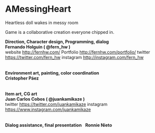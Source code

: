# AMessingHeart
Heartless doll wakes in messy room



Game is a collaborative creation everyone chipped in.


**Direction, Character design, Programming, dialog** <br />
**Fernando Holguin ( @fern_hw )** <br />
website http://fernhw.com/
Portfolio http://fernhw.com/portfolio/
twitter https://twitter.com/fern_hw
instagram http://instagram.com/fern_hw
 <br />
 <br />
 <br />
**Environment art, painting, color coordination** <br />
**Cristopher Páez**
 <br />
 <br />
 <br />
**Item art, CG art** <br />
**Juan Carlos Cobos ( @juankamikaze )** <br /> 
twitter https://twitter.com/juankamikaze
instagram https://www.instagram.com/juankamikaze
 <br />
 <br />
 <br />
**Dialog assistance, final presentation** &nbsp; 
**Ronnie Nieto**

